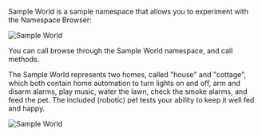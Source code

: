 Sample World is a sample namespace that allows you to experiment
with the Namespace Browser:

![Sample World](helpimg/sample-world.gif)

You can call browse through the Sample World namespace, and call methods.

The Sample World represents two homes, called "house" and "cottage",
which both contain home automation to turn lights on and off,
arm and disarm alarms, play music, water the lawn, check the
smoke alarms, and feed the pet. The included (robotic) pet tests
your ability to keep it well fed and happy.

![Sample World](helpimg/sampletree.png)
<p>&nbsp;</p>
